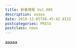 ```yaml
---
title: 新着情報 Vol.005
description: aaaaa
date: 2018-12-05T08:45:42.811Z
postcategories: PRESS
postclass: news
---
```

aaaaa
